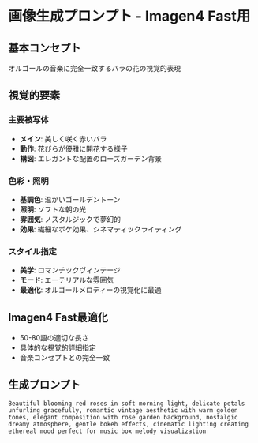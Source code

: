 # 画像生成プロンプト - Imagen4 Fast用

## 基本コンセプト
オルゴールの音楽に完全一致するバラの花の視覚的表現

## 視覚的要素

### 主要被写体
- **メイン**: 美しく咲く赤いバラ
- **動作**: 花びらが優雅に開花する様子
- **構図**: エレガントな配置のローズガーデン背景

### 色彩・照明
- **基調色**: 温かいゴールデントーン
- **照明**: ソフトな朝の光
- **雰囲気**: ノスタルジックで夢幻的
- **効果**: 繊細なボケ効果、シネマティックライティング

### スタイル指定
- **美学**: ロマンチックヴィンテージ
- **モード**: エーテリアルな雰囲気
- **最適化**: オルゴールメロディーの視覚化に最適

## Imagen4 Fast最適化
- 50-80語の適切な長さ
- 具体的な視覚的詳細指定
- 音楽コンセプトとの完全一致

## 生成プロンプト
```
Beautiful blooming red roses in soft morning light, delicate petals unfurling gracefully, romantic vintage aesthetic with warm golden tones, elegant composition with rose garden background, nostalgic dreamy atmosphere, gentle bokeh effects, cinematic lighting creating ethereal mood perfect for music box melody visualization
```